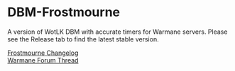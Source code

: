 # DBM-Frostmourne

A version of WotLK DBM with accurate timers for Warmane servers. Please see the Release tab to find the latest stable version.

[Frostmourne Changelog](https://github.com/zbruennig/DBM-Frostmourne/blob/master/DBM-Core/DBM%20Warmane-Frostmourne%20Changelog.txt)<br>
[Warmane Forum Thread](http://forum.warmane.com/showthread.php?t=422169)
